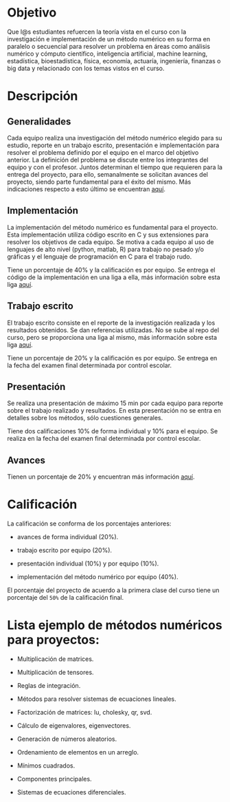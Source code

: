 # Objetivo

Que l@s estudiantes refuercen la teoría vista en el curso con la investigación e implementación de un método numérico en su forma en paralelo o secuencial para resolver un problema en áreas como 
análisis numérico y cómputo científico, inteligencia artificial, machine learning, estadística, bioestadística, física, economía, actuaría, ingeniería, finanzas o big data y relacionado con los temas vistos en el curso.

# Descripción

## Generalidades

Cada equipo realiza una investigación del método numérico elegido para su estudio, reporte en un trabajo escrito, presentación e implementación para resolver el problema definido por el equipo en el marco del objetivo anterior. La definición del problema se discute entre los integrantes del equipo y con el profesor. Juntos determinan el tiempo que requieren para la entrega del proyecto, para ello, semanalmente se solicitan avances del proyecto, siendo parte fundamental para el éxito del mismo. Más indicaciones respecto a esto último se encuentran [aquí](MNO_2017).

## Implementación

La implementación del método numérico es fundamental para el proyecto. Esta implementación utiliza código escrito en C y sus extensiones para resolver los objetivos de cada equipo. Se motiva a cada equipo al uso de lenguajes de alto nivel (python, matlab, R) para trabajo no pesado y/o gráficas y el lenguaje de programación en C para el trabajo rudo.

Tiene un porcentaje de 40% y la calificación es por equipo. Se entrega el código de la implementación en una liga a ella, más información sobre esta liga [aquí](MNO_2017).

## Trabajo escrito

El trabajo escrito consiste en el reporte de la investigación realizada y los resultados obtenidos. Se dan referencias utilizadas. No se sube al repo del curso, pero se proporciona una liga al mismo, más información sobre esta liga [aquí](MNO_2017).

Tiene un porcentaje de 20% y la calificación es por equipo. Se entrega en la fecha del examen final determinada por control escolar.


## Presentación

Se realiza una presentación de máximo 15 min por cada equipo para reporte sobre el trabajo realizado y resultados. En esta presentación no se entra en detalles sobre los métodos, sólo cuestiones generales.

Tiene dos calificaciones 10% de forma individual y 10% para el equipo. Se realiza en la fecha del examen final determinada por control escolar.

## Avances

Tienen un porcentaje de 20% y encuentran más información [aquí](MNO_2017).

# Calificación

La calificación se conforma de los porcentajes anteriores: 

* avances de forma individual (20%).

* trabajo escrito por equipo (20%).

* presentación individual (10%) y por equipo (10%).

* implementación del método numérico por equipo (40%).

El porcentaje del proyecto de acuerdo a la primera clase del curso tiene un porcentaje del `50%` de la calificación final.


# Lista ejemplo de métodos numéricos para proyectos:

* Multiplicación de matrices.

* Multiplicación de tensores.

* Reglas de integración.

* Métodos para resolver sistemas de ecuaciones lineales.

* Factorización de matrices: lu, cholesky, qr, svd.

* Cálculo de eigenvalores, eigenvectores.

* Generación de números aleatorios.

* Ordenamiento de elementos en un arreglo.

* Mínimos cuadrados.

* Componentes principales.

* Sistemas de ecuaciones diferenciales.